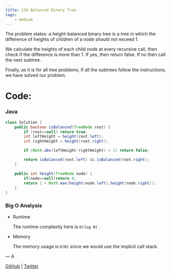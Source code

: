 ```yaml
---
title: 110 Balanced Binary Tree
tags:
    - medium
---
```




The problem states: a height-balanced binary tree is a tree in which the difference of heights of children of a node should not exceed 1.

We calculate the heights of each child node at every recursive call, then check if the difference is more than 1. If yes, then return false. If no then call the next subtree.

Finally, as it is for all tree problems, if all the subtrees follow the instructions, we have solved our problem.

# Code:

### Java

```java
class Solution {
    public boolean isBalanced(TreeNode root) {
        if (root==null) return true;
        int leftHeight = height(root.left);
        int rightHeight = height(root.right);

        if (Math.abs(leftHeight-rightHeight) > 1) return false;

        return isBalanced(root.left) && isBalanced(root.right);
    }

    public int height(TreeNode node) {
        if(node==null)return 0;
        return 1 + Math.max(height(node.left),height(node.right));
    }
}
```

### Big O Analysis

- Runtime
    
    The runtime complexity here is `O(log N)` .
    
- Memory
    
    The memory usage is `O(N)` since we would use the implicit call stack.
    

— A

[GitHub](https://github.com/AtharvaKamble) | [Twitter](https://twitter.com/AtharvaKamble07)